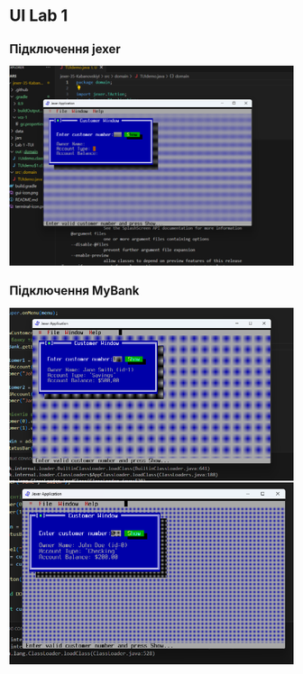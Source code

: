 # UI Lab 1
## Підключення jexer
![jexer](images/jexer-application.png)

## Підключення MyBank

![jexer](images/jexer-applicatin-4.png)
![jexer](images/jexer-application-4-0.png)
